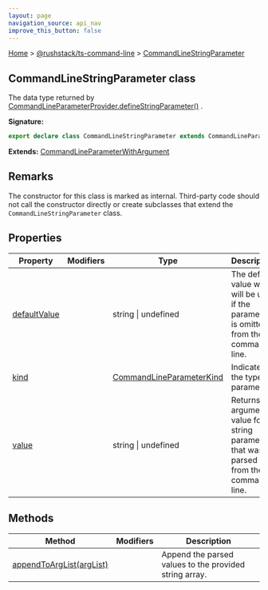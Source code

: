 ```yaml
---
layout: page
navigation_source: api_nav
improve_this_button: false
---
```



[Home](./index.md) &gt; [@rushstack/ts-command-line](./ts-command-line.md) &gt; [CommandLineStringParameter](./ts-command-line.commandlinestringparameter.md)

## CommandLineStringParameter class

The data type returned by [CommandLineParameterProvider.defineStringParameter()](./ts-command-line.commandlineparameterprovider.definestringparameter.md) .

<b>Signature:</b>

```typescript
export declare class CommandLineStringParameter extends CommandLineParameterWithArgument
```
<b>Extends:</b> [CommandLineParameterWithArgument](./ts-command-line.commandlineparameterwithargument.md)

## Remarks

The constructor for this class is marked as internal. Third-party code should not call the constructor directly or create subclasses that extend the `CommandLineStringParameter` class.

## Properties

|  Property | Modifiers | Type | Description |
|  --- | --- | --- | --- |
|  [defaultValue](./ts-command-line.commandlinestringparameter.defaultvalue.md) |  | string \| undefined | The default value which will be used if the parameter is omitted from the command line. |
|  [kind](./ts-command-line.commandlinestringparameter.kind.md) |  | [CommandLineParameterKind](./ts-command-line.commandlineparameterkind.md) | Indicates the type of parameter. |
|  [value](./ts-command-line.commandlinestringparameter.value.md) |  | string \| undefined | Returns the argument value for a string parameter that was parsed from the command line. |

## Methods

|  Method | Modifiers | Description |
|  --- | --- | --- |
|  [appendToArgList(argList)](./ts-command-line.commandlinestringparameter.appendtoarglist.md) |  | Append the parsed values to the provided string array. |
